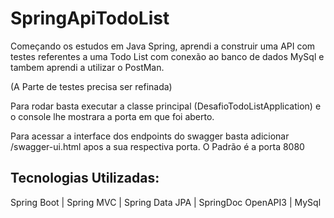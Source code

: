 # SpringApiTodoList
Começando os estudos em Java Spring, aprendi a construir uma API com testes referentes a uma Todo List com conexão ao banco de dados MySql e tambem aprendi a utilizar o PostMan.


(A Parte de testes precisa ser refinada)

Para rodar basta executar a classe principal (DesafioTodoListApplication) e o console lhe mostrara a porta em que foi aberto.

Para acessar a interface dos endpoints do swagger basta adicionar /swagger-ui.html apos a sua respectiva porta.
O Padrão é a porta 8080

## Tecnologias Utilizadas:
Spring Boot |
Spring MVC |
Spring Data JPA |
SpringDoc OpenAPI3 |
MySql

